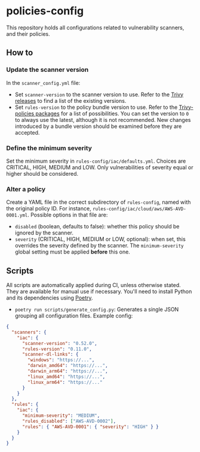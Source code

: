 # policies-config

This repository holds all configurations related to vulnerability scanners, and their policies.

## How to

### Update the scanner version

In the `scanner_config.yml` file:

- Set `scanner-version` to the scanner version to use. Refer to the [Trivy releases](https://github.com/aquasecurity/trivy/releases) to find a list of the existing versions.
- Set `rules-version` to the policy bundle version to use. Refer to the [Trivy-policies packages](https://github.com/aquasecurity/trivy-checks/pkgs/container/trivy-policies) for a list of possibilities. You can set the version to `0` to always use the latest, although it is not recommended. New changes introduced by a bundle version should be examined before they are accepted.

### Define the minimum severity

Set the minimum severity in `rules-config/iac/defaults.yml`. Choices are CRITICAL, HIGH, MEDIUM and LOW. Only vulnerabilities of severity equal or higher should be considered.

### Alter a policy

Create a YAML file in the correct subdirectory of `rules-config`, named with the original policy ID. For instance, `rules-config/iac/cloud/aws/AWS-AVD-0001.yml`.
Possible options in that file are:

- `disabled` (boolean, defaults to false): whether this policy should be ignored by the scanner.
- `severity` (CRITICAL, HIGH, MEDIUM or LOW, optional): when set, this overrides the severity defined by the scanner. The `minimum-severity` global setting must be applied **before** this one.

## Scripts

All scripts are automatically applied during CI, unless otherwise stated. They are available for manual use if necessary.
You'll need to install Python and its dependencies using [Poetry](https://python-poetry.org/docs/#installation).

- `poetry run scripts/generate_config.py`: Generates a single JSON grouping all configuration files. Example config:

```json
{
  "scanners": {
    "iac": {
      "scanner-version": "0.52.0",
      "rules-version": "0.11.0",
      "scanner-dl-links": {
        "windows": "https://...",
        "darwin_amd64": "https://...",
        "darwin_arm64": "https://...",
        "linux_amd64": "https://...",
        "linux_arm64": "https://..."
      }
    }
  },
  "rules": {
    "iac": {
      "minimum-severity": "MEDIUM",
      "rules_disabled": ["AWS-AVD-0002"],
      "rules": { "AWS-AVD-0001": { "severity": "HIGH" } }
    }
  }
}
```
